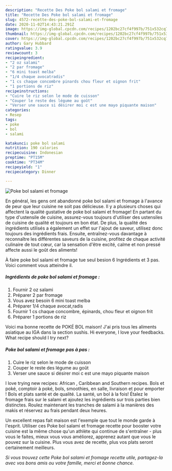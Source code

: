 ```yaml
---
description: "Recette Des Poke bol salami et fromage"
title: "Recette Des Poke bol salami et fromage"
slug: 4572-recette-des-poke-bol-salami-et-fromage
date: 2020-11-02T14:43:21.291Z
image: https://img-global.cpcdn.com/recipes/1202bc27cf4f997b/751x532cq70/poke-bol-salami-et-fromage-photo-principale-de-la-recette.jpg
thumbnail: https://img-global.cpcdn.com/recipes/1202bc27cf4f997b/751x532cq70/poke-bol-salami-et-fromage-photo-principale-de-la-recette.jpg
cover: https://img-global.cpcdn.com/recipes/1202bc27cf4f997b/751x532cq70/poke-bol-salami-et-fromage-photo-principale-de-la-recette.jpg
author: Gary Hubbard
ratingvalue: 3.9
reviewcount: 3
recipeingredient:
- "2 oz salami"
- "2 par fromage"
- "6 mini toast melba"
- "1/4 chaque avocatradis"
- "1 cs chaque concombre pinards chou fleur et oignon frit"
- "1 portions de riz"
recipeinstructions:
- "Cuire le riz selon le mode de cuisson"
- "Couper le reste des légume au goût"
- "Verser une sauce si désirer moi c est une mayo piquante maison"
categories:
- Resep
tags:
- poke
- bol
- salami

katakunci: poke bol salami 
nutrition: 190 calories
recipecuisine: Indonesian
preptime: "PT15M"
cooktime: "PT34M"
recipeyield: "1"
recipecategory: Dinner

---
```



![Poke bol salami et fromage](https://img-global.cpcdn.com/recipes/1202bc27cf4f997b/751x532cq70/poke-bol-salami-et-fromage-photo-principale-de-la-recette.jpg)

En général, les gens ont abandonné poke bol salami et fromage à l'avance de peur que leur cuisine ne soit pas délicieuse. Il y a plusieurs choses qui affectent la qualité gustative de poke bol salami et fromage! En partant du type d'ustensile de cuisine, assurez-vous toujours d'utiliser des ustensiles de cuisine de qualité et toujours en bon état. De plus, la qualité des ingrédients utilisés a également un effet sur l'ajout de saveur, utilisez donc toujours des ingrédients frais. Ensuite, entraînez-vous davantage à reconnaître les différentes saveurs de la cuisine, profitez de chaque activité culinaire de tout cœur, car la sensation d'être excité, calme et non pressé affecte aussi le goût des aliments!

<!--inarticleads1-->

À faire poke bol salami et fromage tue seul besion 6 Ingrédients et 3 pas. Voici comment vous atteindre il.

##### Ingrédients de poke bol salami et fromage :

1. Fournir 2 oz salami
1. Préparer 2 par fromage
1. Vous avez besoin 6 mini toast melba
1. Préparer 1/4 chaque avocat,radis
1. Fournir 1 cs chaque concombre, épinards, chou fleur et oignon frit
1. Préparer 1 portions de riz


Voici ma bonne recette de POKÉ BOL maison! J&#39;ai pris tous les aliments asiatique au IGA dans la section sushis. Hi everyone, I love your feedbacks. What recipe should I try next? 

<!--inarticleads2-->

##### Poke bol salami et fromage pas à pas :

1. Cuire le riz selon le mode de cuisson
1. Couper le reste des légume au goût
1. Verser une sauce si désirer moi c est une mayo piquante maison


I love trying new recipes: African , Caribbean and Southern recipes. Bols et poké, comptoir à poké, bols, smoothies, en salle, livraison et pour emporter ! Bols et plats santé et de qualité. La santé, un bol à la fois! Étalez le fromage frais sur le salami et ajoutez les ingrédients sur trois parties bien distinctes. Roulez maintenant les tranches de salami à la manières des makis et réservez au frais pendant deux heures. 

<!--inarticleads1-->

<p>
Un excellent repas fait maison est l'exemple que tout le monde garde à l'esprit. Utiliser ces Poke bol salami et fromage recette pour booster votre cuisine est la même chose qu'un athlète qui continue de s'entraîner - plus vous le faites, mieux vous vous améliorez, apprenez autant que vous le pouvez sur la cuisine. Plus vous avez de recette, plus vos plats seront certainement meilleurs.
</p>

<p>
<i>Si vous trouvez cette Poke bol salami et fromage recette utile, partagez-la avec vos bons amis ou votre famille, merci et bonne chance.</i>
</p>
